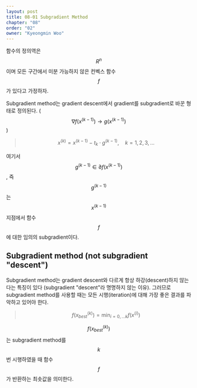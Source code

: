 ```yaml
---
layout: post
title: 08-01 Subgradient Method
chapter: "08"
order: "02"
owner: "Kyeongmin Woo"
---
```


함수의 정의역은 $${R}^n$$이며 모든 구간에서 미분 가능하지 않은 컨벡스 함수 $$f$$가 있다고 가정하자.

Subgradient method는 gradient descent에서 gradient를 subgradient로 바꾼 형태로 정의된다. ( $$\nabla f(x^{(k-1)}) → g(x^{(k-1)})$$)

>$$ x^{(k)} = x^{(k-1)} - t_k ⋅ g^{(k-1)}, \quad k = 1, 2, 3, . . . $$

여기서 $$g^{(k-1)} \in \partial f(x^{(k-1)})$$, 즉 $$g^{(k-1)}$$는 $$x^{(k-1)}$$ 지점에서 함수 $$f$$에 대한 임의의 subgradient이다.

## Subgradient method (not subgradient "descent")

Subgradient method는 gradient descent와 다르게 항상 하강(descent)하지 않는다는 특징이 있다 (subgradient "descent"라 명명하지 않는 이유). 그러므로 subgradient method를 사용할 때는 모든 시행(iteration)에 대해 가장 좋은 결과를 파악하고 있어야 한다. 

>$$f(x_{best}^{(k)}) = \min_{i=0,...k} f(x^{(i)})$$ 

$$f(x^{(k)}_{best})$$는 subgradient method를 $$k$$번 시행하였을 때 함수 $$f$$가 반환하는 최솟값을 의미한다. 
